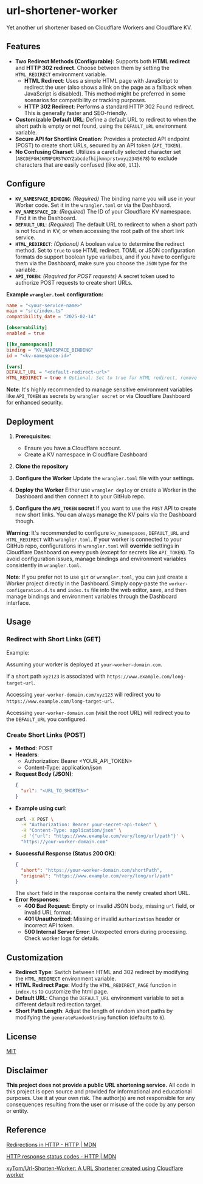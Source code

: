 # url-shortener-worker

Yet another url shortener based on Cloudflare Workers and Cloudflare KV.

## Features

* **Two Redirect Methods (Configurable)**: Supports both **HTML redirect** and **HTTP 302 redirect**. Choose between them by setting the `HTML_REDIRECT` environment variable.
	* **HTML Redirect**: Uses a simple HTML page with JavaScript to redirect the user (also shows a link on the page as a fallback when JavaScript is disabled). This method might be preferred in some scenarios for compatibility or tracking purposes.
	* **HTTP 302 Redirect**:  Performs a standard HTTP 302 Found redirect. This is generally faster and SEO-friendly.
* **Customizable Default URL**: Define a default URL to redirect to when the short path is empty or not found, using the `DEFAULT_URL` environment variable.
* **Secure API for Shortlink Creation**:  Provides a protected API endpoint (POST) to create short URLs, secured by an API token (`API_TOKEN`).
* **No Confusing Charset**: Ultilizes a carefully selected character set (`ABCDEFGHJKMNPQRSTWXYZabcdefhijkmnprstwxyz2345678`) to exclude characters that are easily confused (like `oO0`, `1lI`).

## Configure

* **`KV_NAMESPACE_BINDING`**: *(Required)* The binding name you will use in your Worker code. Set it in the `wrangler.toml` or via the Dashbaord.
* **`KV_NAMESPACE_ID`**: *(Required)* The ID of your Cloudflare KV namespace. Find it in the Dashboard.
* **`DEFAULT_URL`**: *(Required)* The default URL to redirect to when a short path is not found in KV, or when accessing the root path of the short link service.
* **`HTML_REDIRECT`**: *(Optional)* A boolean value to determine the redirect method. Set to `true` to use HTML redirect. TOML or JSON configuration formats do support boolean type varialbes, and if you have to configure them via the Dashboard, make sure you choose the `JSON` type for the variable.
* **`API_TOKEN`**: *(Required for POST requests)* A secret token used to authorize POST requests to create short URLs.

**Example `wrangler.toml` configuration:**

```toml
name = "<your-service-name>"
main = "src/index.ts"
compatibility_date = "2025-02-14"

[observability]
enabled = true

[[kv_namespaces]]
binding = "KV_NAMESPACE_BINDING"
id = "<kv-namespace-id>"

[vars]
DEFAULT_URL = "<default-redirect-url>"
HTML_REDIRECT = true # Optional: Set to true for HTML redirect, remove or set to false for 302 redirect
```

**Note**: It's highly recommended to manage sensitive environment variables like `API_TOKEN` as secrets by `wrangler secret` or via Cloudflare Dashboard for enhanced security.

## Deployment

1. **Prerequisites**:
	- Ensure you have a Cloudflare account.
	- Create a KV namespace in Cloudflare Dashboard

2. **Clone the repository**

3. **Configure the Worker**
	Update the `wrangler.toml` file with your settings.

4. **Deploy the Worker**
	Either use `wrangler deploy` or create a Worker in the Dashboard and then connect it to your GitHub repo.

5. **Configure the `API_TOKEN` secret**
	If you want to use the `POST` API to create new short links. You can always manage the KV pairs via the Dashboard though.

**Warning**: It's recommended to configure `kv_namespaces`, `DEFAULT_URL` and `HTML_REDIRECT` with `wrangler.toml`. If your worker is connected to your GitHub repo, configurations in `wrangler.toml` will **override** settings in Cloudflare Dashboard on every push (except for secrets like `API_TOKEN`). To avoid configuration issues, manage bindings and environment variables consistently in `wrangler.toml`.

**Note**: If you prefer not to use `git` or `wrangler.toml`, you can just create a Worker project directly in the Dashboard. Simply copy-paste the `worker-configuration.d.ts` and `index.ts` file into the web editor, save, and then manage bindings and environment variables through the Dashboard interface.

## Usage

### Redirect with Short Links (GET)

Example:

Assuming your worker is deployed at `your-worker-domain.com`.

If a short path `xyz123` is associated with `https://www.example.com/long-target-url`.

Accessing `your-worker-domain.com/xyz123` will redirect you to `https://www.example.com/long-target-url`.

Accessing `your-worker-domain.com` (visit the root URL) will redirect you to the `DEFAULT_URL` you configured.

### Create Short Links (POST)

- **Method**: POST
- **Headers**:
	- Authorization: Bearer <YOUR_API_TOKEN>
	- Content-Type: application/json
- **Request Body (JSON)**:
	```json
	{
	  "url": "<URL_TO_SHORTEN>"
	}
	```
- **Example using curl**:
	```bash
	curl -X POST \
	  -H "Authorization: Bearer your-secret-api-token" \
	  -H "Content-Type: application/json" \
	  -d '{"url": "https://www.example.com/very/long/url/path"}' \
	  "https://your-worker-domain.com"
	```
- **Successful Response (Status 200 OK)**:
	```json
	{
	  "short": "https://your-worker-domain.com/shortPath",
	  "original": "https://www.example.com/very/long/url/path"
	}
	```
	The `short` field in the response contains the newly created short URL.
- **Error Responses**:
	- **400 Bad Request**: Empty or invalid JSON body, missing `url` field, or invalid URL format.
	- **401 Unauthorized**: Missing or invalid `Authorization` header or incorrect API token.
	- **500 Internal Server Error**: Unexpected errors during processing. Check worker logs for details.

## Customization

- **Redirect Type**: Switch between HTML and 302 redirect by modifying the `HTML_REDIRECT` environment variable.
- **HTML Redirect Page**: Modify the `HTML_REDIRECT_PAGE` function in `index.ts` to customize the html page.
- **Default URL**: Change the `DEFAULT_URL` environment variable to set a different default redirection target.
- **Short Path Length**: Adjust the length of random short paths by modifying the `generateRandomString` function (defaults to `6`).

## License

[MIT](./LICENSE)

## Disclaimer

**This project does not provide a public URL shortening service.** All code in this project is open source and provided for informational and educational purposes. Use it at your own risk. The author(s) are not responsible for any consequences resulting from the user or misuse of the code by any person or entity.

## Reference

[Redirections in HTTP - HTTP | MDN](https://developer.mozilla.org/en-US/docs/Web/HTTP/Redirections)

[HTTP response status codes - HTTP | MDN](https://developer.mozilla.org/en-US/docs/Web/HTTP/Status)

[xyTom/Url-Shorten-Worker: A URL Shortener created using Cloudflare worker](https://github.com/xyTom/Url-Shorten-Worker)